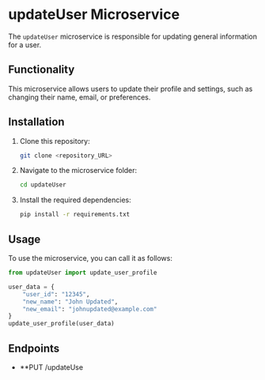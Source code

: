 
# updateUser Microservice

The `updateUser` microservice is responsible for updating general information for a user.

## Functionality

This microservice allows users to update their profile and settings, such as changing their name, email, or preferences.

## Installation

1. Clone this repository:

   ```bash
   git clone <repository_URL>
   ```

2. Navigate to the microservice folder:

   ```bash
   cd updateUser
   ```

3. Install the required dependencies:

   ```bash
   pip install -r requirements.txt
   ```

## Usage

To use the microservice, you can call it as follows:

```python
from updateUser import update_user_profile

user_data = {
    "user_id": "12345",
    "new_name": "John Updated",
    "new_email": "johnupdated@example.com"
}
update_user_profile(user_data)
```

## Endpoints

- **PUT /updateUse